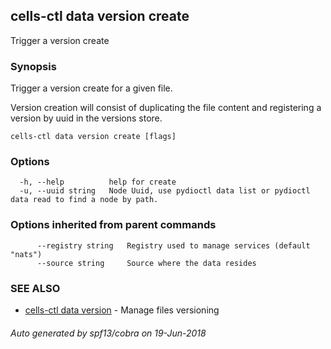 ## cells-ctl data version create

Trigger a version create

### Synopsis

Trigger a version create for a given file.

Version creation will consist of duplicating the file content and registering a version by uuid
in the versions store.


```
cells-ctl data version create [flags]
```

### Options

```
  -h, --help          help for create
  -u, --uuid string   Node Uuid, use pydioctl data list or pydioctl data read to find a node by path.
```

### Options inherited from parent commands

```
      --registry string   Registry used to manage services (default "nats")
      --source string     Source where the data resides
```

### SEE ALSO

* [cells-ctl data version](cells-ctl-data-version)	 - Manage files versioning

###### Auto generated by spf13/cobra on 19-Jun-2018

